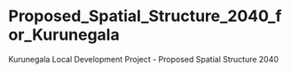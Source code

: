 # Proposed_Spatial_Structure_2040_for_Kurunegala
Kurunegala Local Development Project - Proposed Spatial Structure 2040
